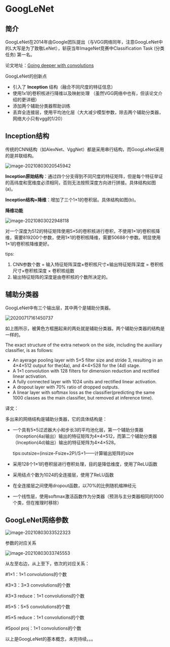 # GoogLeNet

## 简介

GoogLeNet在2014年由Google团队提出（与VGG网络同年，注意GoogLeNet中的L大写是为了致敬LeNet），斩获当年ImageNet竞赛中Classification Task (分类任务) 第一名。

论文地址：[Going deeper with convolutions](https://arxiv.org/abs/1409.4842)

GoogLeNet的创新点

- 引入了 **Inception** 结构（融合不同尺度的特征信息）
- 使用1x1的卷积核进行降维以及映射处理 （虽然VGG网络中也有，但该论文介绍的更详细）
- 添加两个辅助分类器帮助训练
- 丢弃全连接层，使用平均池化层（大大减少模型参数，除去两个辅助分类器，网络大小只有vgg的1/20）

## Inception结构

传统的CNN结构（如AlexNet、VggNet）都是采用串行结构，而GoogLeNet采用的是并联结构。

![image-20210803020545942](https://github.com/Kevin0001-cmd/learning-notes/blob/main/%E6%B7%B1%E5%BA%A6%E5%AD%A6%E4%B9%A0/img/image-20210803020545942.png)

**Inception原始结构**：通过四个分支得到不同尺度的特征矩阵，但是每个特征举证的高纬度和宽维度必须相同，否则无法按照深度方向进行拼接。具体结构如图(a)。

**Inception结构+降维**：增加了三个1×1的卷积层。具体结构如图(b)。

**降维功能**

![image-20210803022948118](img\image-20210803022948118.png)

对一个深度为512的特征矩阵使用5×5的卷积核进行卷积，不使用1×1的卷积核降维，需要819200个参数，使用1×1的卷积核降维，需要50688个参数。明显使用1×1的卷积核降维更好。

tips:

1. CNN参数个数 = 输入特征矩阵深度×卷积核尺寸×输出特征矩阵深度 = 卷积核尺寸×卷积核深度 × 卷积核组数
2. 输出特征矩阵的深度是由卷积核的个数所决定的。



## 辅助分类器

GoogLeNet中有三个输出层，其中两个是辅助分类器。

![20200717161450737](img\20200717161450737.png)

如上图所示，被黄色方框圈起来的两处就是辅助分类器。两个辅助分类器的结构是一样的。

The exact structure of the extra network on the side, including the auxiliary classifier, is as follows:

* An ayerage pooling layer with 5×5 filter size and stride 3, resulting in an 4×4×512 output for the(4a), and 4×4×528 for the (4d) stage.
*  A 1×1 convolution with 128 filters for dimension reduction and rectified linear activation.
* A fully connected layer with 1024 units and rectified linear activation.
* A dropout layer with 70% ratio of dropped outputs.
* A linear layer with softmax loss as the classifier(predicting the same 1000 classes as the main classifier, but removed at inference time).

译文：

多出来的网络结构是辅助分类器，它的具体结构是：

* 一个具有5×5过滤器大小和步长3的平均池化层，第一个辅助分类器（Inception(4a)输出）输出的特征矩阵为4×4×512，而第二个辅助分类器（Inception(4d)输出）输出的特征矩阵为4×4×528。

  tips:outsize=(insize-Fsize+2P)/S+1——计算输出矩阵的size

* 采用128个1×1的卷积层进行卷积处理，目的是降低维度，使用了ReLU函数
* 采用结点个数为1024的全连接层，使用了ReLU函数
* 在全连接层之间使用dropout函数，以70%的比例随机缩神经元
* 一个线性层，使用softmax激活函数作为分类器（预测与主分类器相同的1000个类，但在推理时移除）

## GoogLeNet网络参数

![image-20210803033522323](img\image-20210803033522323.png)

参数的对应关系

![image-20210803033745553](img\image-20210803033745553.png)

从左至右边，从上至下，依次的对应关系：

#1×1：1×1 convolutions的个数

#3×3：3×3 convolutions的个数

#3×3 reduce：1×1 convolutions的个数

#5×5：5×5 convolutions的个数

#5×5 reduce：1×1 convolutions的个数

#5pool proj：1×1 convolutions的个数



以上是GoogLeNet的基本概念，未完待续。。。
